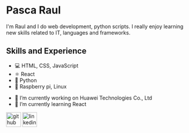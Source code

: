 # Pasca Raul
I'm Raul and I do web development, python scripts. I really enjoy learning new skills related to IT, languages and frameworks.

## Skills and Experience
* 💻 HTML, CSS, JavaScript
* ⚛  React
* 🐍 Python
* 🍓 Raspberry pi, Linux


- 🔭 I’m currently working on Huawei Technologies Co., Ltd 
- 🌱 I’m currently learning React 


[<img src='https://cdn.jsdelivr.net/npm/simple-icons@3.0.1/icons/github.svg' alt='github' height='40'>](https://github.com/https://github.com/PascaRaul)  [<img src='https://cdn.jsdelivr.net/npm/simple-icons@3.0.1/icons/linkedin.svg' alt='linkedin' height='40'>](https://www.linkedin.com/in/linkedin.com/in/raul-pasca/)  

